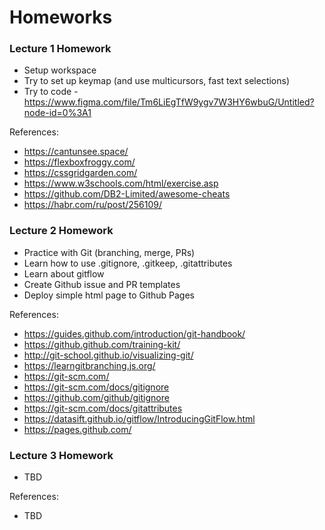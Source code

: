 # Homeworks

### Lecture 1 Homework

- Setup workspace
- Try to set up keymap (and use multicursors, fast text selections)
- Try to code - https://www.figma.com/file/Tm6LiEgTfW9ygv7W3HY6wbuG/Untitled?node-id=0%3A1

References:
- https://cantunsee.space/
- https://flexboxfroggy.com/
- https://cssgridgarden.com/
- https://www.w3schools.com/html/exercise.asp
- https://github.com/DB2-Limited/awesome-cheats
- https://habr.com/ru/post/256109/

### Lecture 2 Homework

- Practice with Git (branching, merge, PRs)
- Learn how to use .gitignore, .gitkeep, .gitattributes
- Learn about gitflow
- Create Github issue and PR templates
- Deploy simple html page to Github Pages

References:
- https://guides.github.com/introduction/git-handbook/
- https://github.github.com/training-kit/
- http://git-school.github.io/visualizing-git/
- https://learngitbranching.js.org/
- https://git-scm.com/
- https://git-scm.com/docs/gitignore
- https://github.com/github/gitignore
- https://git-scm.com/docs/gitattributes
- https://datasift.github.io/gitflow/IntroducingGitFlow.html
- https://pages.github.com/

### Lecture 3 Homework

- TBD

References:
- TBD